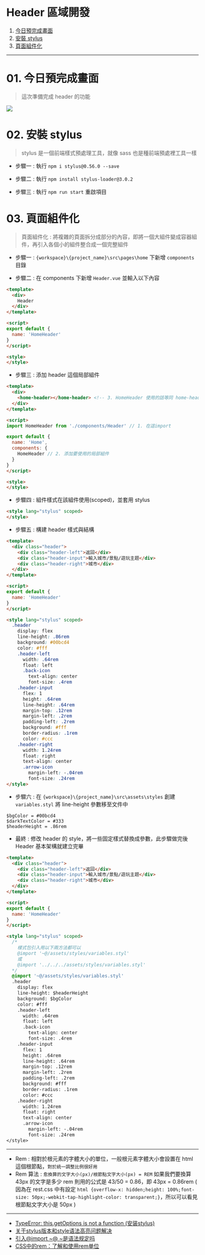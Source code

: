 <h1>Header 區域開發</h1>

1. [今日預完成畫面](#s1)
2. [安裝 stylus](#s2)
3. [頁面組件化](#s3)
   
---

# 01. 今日預完成畫面<span id="s1"/>

> 這次準備完成 header 的功能

<img src="./image/01.dio.svg"/>

# 02. 安裝 stylus<span id="s2"/>

> stylus 是一個前端樣式預處理工具，就像 sass 也是種前端預處裡工具一樣

- 步驟一 : 執行 `npm i stylus@0.56.0 --save`

- 步驟二 : 執行 `npm install stylus-loader@3.0.2`

- 步驟三 : 執行 `npm run start` 重啟項目

# 03. 頁面組件化<span id="s3"/>

> 頁面組件化 : 將複雜的頁面拆分成部分的內容，即將一個大組件變成容器組件，再引入各個小的組件整合成一個完整組件

- 步驟一 : `{workspace}\{project_name}\src\pages\home` 下新增 `components` 目錄

- 步驟二 : 在 components 下新增 `Header.vue` 並輸入以下內容

```html
<template>
  <div>
    Header
  </div>
</template>

<script>
export default {
  name: 'HomeHeader'
}
</script>

<style>
</style>
```

- 步驟三 : 添加 header 這個局部組件

```html
<template>
  <div>
    <home-header></home-header> <!-- 3. HomeHeader 使用的話等同 home-header -->
  </div>
</template>

<script>
import HomeHeader from './components/Header' // 1. 在這import

export default {
  name: 'Home',
  components: {
    HomeHeader // 2. 添加要使用的局部組件
  }
}
</script>

<style>
</style>
```

- 步驟四 : 組件樣式在該組件使用(scoped)，並套用 stylus 

```html
<style lang="stylus" scoped>
</style>
```

- 步驟五 : 構建 header 樣式與結構 

```html
<template>
  <div class="header">
    <div class="header-left">返回</div>
    <div class="header-input">輸入城市/景點/遊玩主题</div>
    <div class="header-right">城市</div>
  </div>
</template>

<script>
export default {
  name: 'HomeHeader'
}
</script>

<style lang="stylus" scoped>
  .header
    display: flex
    line-height: .86rem
    background: #00bcd4
    color: #fff
    .header-left
      width: .64rem
      float: left
      .back-icon
        text-align: center
        font-size: .4rem
    .header-input
      flex: 1
      height: .64rem
      line-height: .64rem
      margin-top: .12rem
      margin-left: .2rem
      padding-left: .2rem
      background: #fff
      border-radius: .1rem
      color: #ccc
    .header-right
      width: 1.24rem
      float: right
      text-align: center
      .arrow-icon
        margin-left: -.04rem
        font-size: .24rem
</style>
```

- 步驟六 : 在 `{workspace}\{project_name}\src\assets\styles` 創建 `variables.styl` 將 line-height 參數移至文件中
  
```styl
$bgColor = #00bcd4
$darkTextColor = #333
$headerHeight = .86rem
```

- 最終 : 修改 header 的 style，將一些固定樣式替換成參數，此步驟做完後 Header 基本架構就建立完畢

```html
<template>
  <div class="header">
    <div class="header-left">返回</div>
    <div class="header-input">輸入城市/景點/遊玩主题</div>
    <div class="header-right">城市</div>
  </div>
</template>

<script>
export default {
  name: 'HomeHeader'
}
</script>

<style lang="stylus" scoped>
  /* 
    樣式包引入用以下兩方法都可以
    @import '~@/assets/styles/variables.styl' 
    或
    @import '../../../assets/styles/variables.styl'
  */
  @import '~@/assets/styles/variables.styl' 
  .header
    display: flex
    line-height: $headerHeight
    background: $bgColor
    color: #fff
    .header-left
      width: .64rem
      float: left
      .back-icon
        text-align: center
        font-size: .4rem
    .header-input
      flex: 1
      height: .64rem
      line-height: .64rem
      margin-top: .12rem
      margin-left: .2rem
      padding-left: .2rem
      background: #fff
      border-radius: .1rem
      color: #ccc
    .header-right
      width: 1.24rem
      float: right
      text-align: center
      .arrow-icon
        margin-left: -.04rem
        font-size: .24rem
</style>
```

---

- Rem : 相對於根元素的字體大小的單位，一般根元素字體大小會設置在 html 這個根節點，`對於統一調整比例很好用`
- Rem 算法 : `愈換算的文字大小(px)/根節點文字大小(px) = REM` 如果我們要換算 43px 的文字是多少 rem 則用的公式是 43/50 = 0.86，即 43px = 0.86rem ( 因為在 rest.css 中有設定 `html {overflow-x: hidden;height: 100%;font-size: 50px;-webkit-tap-highlight-color: transparent;}`，所以可以看見根節點文字大小是 50px )

---

- [TypeError: this.getOptions is not a function (安装stylus)](https://blog.csdn.net/zhouzhiwengang/article/details/113992755)
- [关于stylus版本和style语法高亮问题解决](https://class.imooc.com/course/qadetail/263335)
- [引入@import ~@ ~是语法规定吗](https://class.imooc.com/course/qadetail/267252)
- [CSS中的rem：了解和使用rem单位](https://zhuanlan.zhihu.com/p/290732918)